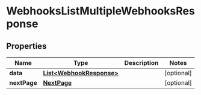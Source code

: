 

# WebhooksListMultipleWebhooksResponse


## Properties

| Name | Type | Description | Notes |
|------------ | ------------- | ------------- | -------------|
|**data** | [**List&lt;WebhookResponse&gt;**](WebhookResponse.md) |  |  [optional] |
|**nextPage** | [**NextPage**](NextPage.md) |  |  [optional] |




